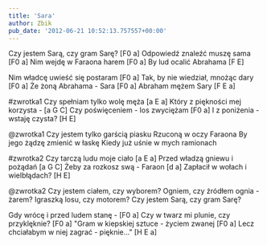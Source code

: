 ```yaml
---
title: 'Sara'
author: Zbik
pub_date: '2012-06-21 10:52:13.757557+00:00'
---
```


Czy jestem Sarą, czy gram Sarę? [F0 a]
Odpowiedź znaleźć muszę sama [F0 a]
Nim wejdę w Faraona harem [F0 a]
By lud ocalić Abrahama [F E]

Nim władcę uwieść się postaram [F0 a]
Tak, by nie wiedział, mnożąc dary [F0 a]
Że żoną Abrahama - Sara [F0 a]
Abraham mężem Sary [F E a]

#zwrotka1
Czy spełniam tylko wolę męża [a E a]
Który z piękności mej korzysta - [a G C]
Czy poświęceniem - los zwyciężam [F0 a]
I z poniżenia - wstaję czysta? [H E]

@zwrotka1
Czy jestem tylko garścią piasku
Rzuconą w oczy Faraona
By jego żądzę zmienić w łaskę
Kiedy już uśnie w mych ramionach

#zwrotka2
Czy tarczą ludu moje ciało [a E a]
Przed władzą gniewu i pożądań [a G C]
Żeby za rozkosz swą - Faraon [d a]
Zapłacił w wołach i wielbłądach? [H E]

@zwrotka2
Czy jestem ciałem, czy wyborem?
Ogniem, czy źródłem ognia - żarem?
Igraszką losu, czy motorem?
Czy jestem Sarą, czy gram Sarę?

Gdy wrócę i przed ludem stanę - [F0 a]
Czy w twarz mi plunie, czy przyklęknie? [F0 a]
"Gram w kiepskiej sztuce - życiem zwanej [F0 a]
Lecz chciałabym w niej zagrać - pięknie..." [H E a]